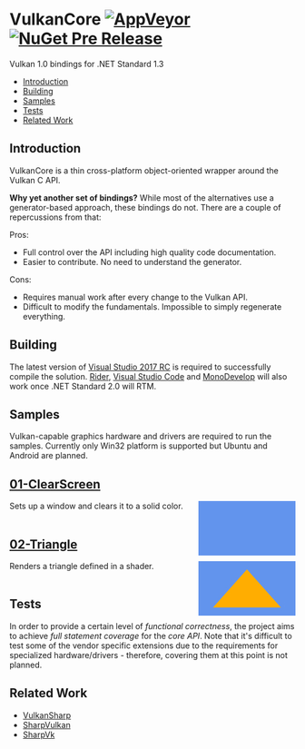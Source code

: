 # VulkanCore [![AppVeyor](https://img.shields.io/appveyor/ci/discosultan/vulkancore.svg)](https://ci.appveyor.com/project/discosultan/vulkancore) [![NuGet Pre Release](https://img.shields.io/nuget/vpre/VulkanCore.svg)](https://www.nuget.org/packages/VulkanCore/1.0.0-alpha01)

Vulkan 1.0 bindings for .NET Standard 1.3

- [Introduction](#introduction)
- [Building](#building)
- [Samples](#samples)
- [Tests](#tests)
- [Related Work](#related-work)

## Introduction

VulkanCore is a thin cross-platform object-oriented wrapper around the Vulkan C API.

**Why yet another set of bindings?** While most of the alternatives use a generator-based approach, these bindings do not. There are a couple of repercussions from that:

Pros:
- Full control over the API including high quality code documentation.
- Easier to contribute. No need to understand the generator.

Cons:
- Requires manual work after every change to the Vulkan API.
- Difficult to modify the fundamentals. Impossible to simply regenerate everything.

## Building

The latest version of [Visual Studio 2017 RC](https://www.visualstudio.com/vs/visual-studio-2017-rc/) is required to successfully compile the solution. [Rider](https://www.jetbrains.com/rider/), [Visual Studio Code](https://code.visualstudio.com/) and [MonoDevelop](http://www.monodevelop.com/) will also work once .NET Standard 2.0 will RTM.

## Samples

Vulkan-capable graphics hardware and drivers are required to run the samples. Currently only Win32 platform is supported but Ubuntu and Android are planned.

## [01-ClearScreen](Samples/01-ClearScreen)
<img src="./Doc/ClearScreen.jpg" height="96px" align="right">
Sets up a window and clears it to a solid color.
<br><br>

## [02-Triangle](Samples/02-Triangle)
<img src="./Doc/Triangle.jpg" height="96px" align="right">
Renders a triangle defined in a shader.
<br><br>

## Tests

In order to provide a certain level of *functional correctness*, the project aims to achieve *full statement coverage* for the *core API*. Note that it's difficult to test some of the vendor specific extensions due to the requirements for specialized hardware/drivers - therefore, covering them at this point is not planned.

## Related Work

- [VulkanSharp](https://github.com/mono/VulkanSharp)
- [SharpVulkan](https://github.com/jwollen/SharpVulkan)
- [SharpVk](https://github.com/FacticiusVir/SharpVk)
